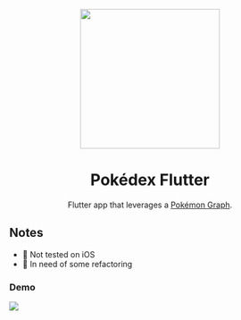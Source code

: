 <p align="center">
  <img width="250" height="250" src="https://i.imgur.com/78kKneU.png">
</p>

<h1 align="center">Pokédex Flutter</h1>
<p align="center">
  Flutter app that leverages a <a href="https://github.com/ryansama/graphql-pokemon">Pokémon Graph</a>.
</p>

## Notes
* :apple: Not tested on iOS 
* :memo: In need of some refactoring

### Demo
![](https://media.giphy.com/media/idjZkz01kszo4awVN8/giphy.gif)
